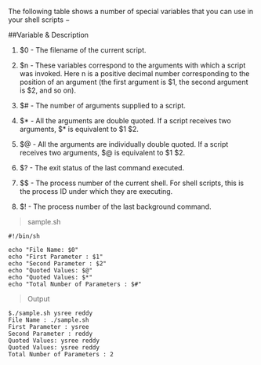 The following table shows a number of special variables that you can use in your shell scripts −

##Variable & Description
1.  $0    - The filename of the current script.

1.  $n    - These variables correspond to the arguments with which a script was invoked. 
                Here n is a positive decimal number corresponding to the position of an argument 
                (the first argument is $1, the second argument is $2, and so on).

1.  $#    - The number of arguments supplied to a script.

1.  $*    - All the arguments are double quoted. If a script receives two arguments, $* is equivalent to $1 $2.

1.  $@    - All the arguments are individually double quoted. 
                If a script receives two arguments, $@ is equivalent to $1 $2.

1.  $?    - The exit status of the last command executed.

1.  $$    - The process number of the current shell. 
                For shell scripts, this is the process ID under which they are executing.

1.  $!    - The process number of the last background command.

> sample.sh
````
#!/bin/sh

echo "File Name: $0"
echo "First Parameter : $1"
echo "Second Parameter : $2"
echo "Quoted Values: $@"
echo "Quoted Values: $*"
echo "Total Number of Parameters : $#"
````

> Output
````
$./sample.sh ysree reddy
File Name : ./sample.sh
First Parameter : ysree
Second Parameter : reddy
Quoted Values: ysree reddy
Quoted Values: ysree reddy
Total Number of Parameters : 2
````

